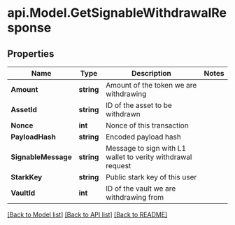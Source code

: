 # api.Model.GetSignableWithdrawalResponse

## Properties

Name | Type | Description | Notes
------------ | ------------- | ------------- | -------------
**Amount** | **string** | Amount of the token we are withdrawing | 
**AssetId** | **string** | ID of the asset to be withdrawn | 
**Nonce** | **int** | Nonce of this transaction | 
**PayloadHash** | **string** | Encoded payload hash | 
**SignableMessage** | **string** | Message to sign with L1 wallet to verity withdrawal request | 
**StarkKey** | **string** | Public stark key of this user | 
**VaultId** | **int** | ID of the vault we are withdrawing from | 

[[Back to Model list]](../README.md#documentation-for-models) [[Back to API list]](../README.md#documentation-for-api-endpoints) [[Back to README]](../README.md)

